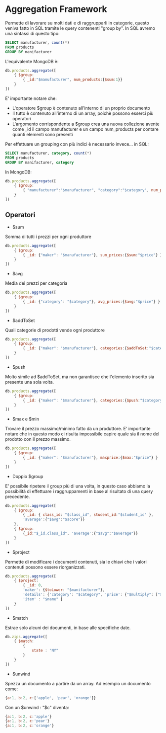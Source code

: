 Aggregation Framework
=====================

Permette di lavorare su molti dati e di raggrupparli in categorie, questo veniva fatto in SQL tramite le query contenenti "group by". In SQL avremo una sintassi di questo tipo:

```sql
SELECT manufacturer, count(*)
FROM products
GROUP BY manifacturer
```

L'equivalente MongoDB è:

```javascript
db.products.aggregate([ 
	{ $group: 
		{ _id:"$manufacturer", num_products:{$sum:1}} 
	}
])
```

E' importante notare che:
- L'operatore $group è contenuto all'interno di un proprio documento
- Il tutto è contenuto all'interno di un array, poichè possono esserci più operatori
- L'argomento corrispondente a $group crea una nuova collezione avente come _id il campo manufacturer e un campo num_products per contare quanti elementi sono presenti

Per effettuare un grouping con più indici è necessario invece... in SQL:

```sql
SELECT manufacturer, category, count(*)
FROM products
GROUP BY manifacturer, category
```

In MongoDB:

```javascript
db.products.aggregate([ 
	{ $group: 
		{ "manufacturer":"$manufacturer", "category":"$category", num_products:{$sum:1} } 
	} 
])
```

Operatori
---------

- $sum

Somma di tutti i prezzi per ogni produttore

```javascript
db.products.aggregate([ 
	{ $group: 
		{ _id: {"maker": "$manufacturer"}, sum_prices:{$sum:"$price"} } 
	}
])
```

- $avg

Media dei prezzi per categoria

```javascript
db.products.aggregate([ 
	{ $group: 
		{ _id: {"category": "$category"}, avg_prices:{$avg:"$price"} } 
	}
])
```

- $addToSet

Quali categorie di prodotti vende ogni produttore

```javascript
db.products.aggregate([
	{ $group: 
		{ _id: {"maker": "$manufacturer"}, categories:{$addToSet:"$category"} } 
	} 
])
```

- $push

Molto simile ad $addToSet, ma non garantisce che l'elemento inserito sia presente una sola volta.

```javascript
db.products.aggregate([ 
	{ $group: 
		{ _id: {"maker": "$manufacturer"}, categories:{$push:"$category"} } 
	} 
])
```

- $max e $min

Trovare il prezzo massimo/minimo fatto da un produttore. E' importante notare che in questo modo ci risulta impossibile capire quale sia il nome del prodotto con il prezzo massimo.

```javascript
db.products.aggregate([ 
	{ $group: 
		{ _id: {"maker": "$manufacturer"}, maxprice:{$max:"$price"} } 
	} 
])
```

- Doppio $group

E' possibile ripetere il group più di una volta, in questo caso abbiamo la possibilità di effettuare i raggruppamenti in base al risultato di una query precedente.

```javascript
db.products.aggregate([
	{ $group:
		{ _id: { class_id: "$class_id", student_id:"$student_id" }, 
		'average':{"$avg":"$score"}}
	}, 
	{ $group:
		{_id:"$_id.class_id", 'average':{"$avg":"$average"}}
	}
])
```

- $project

Permette di modificare i documenti contenuti, sia le chiavi che i valori contenuti possono essere riorganizzati.

```javascript
db.products.aggregate([ 
	{ $project: 
		{ _id: 0,
		'maker': {$toLower: "$manifacturer"},
		'details': {'category': "$category", 'price': {"$multiply": ["$price", 10] } },
		'item' : "$name" }
	} 
])
```

- $match

Estrae solo alcuni dei documenti, in base alle specifiche date.

```javascript
db.zips.aggregate([
	{ $match:
		{
			state : "NY"
		}
	}
])
```

- $unwind

Spezza un documento a partire da un array. Ad esempio un documento come:

```javascript
{a:1, b:2, c:['apple', 'pear', 'orange']}
```

Con un $unwind : "$c" diventa:

```javascript
{a:1, b:2, c:'apple'}
{a:1, b:2, c:'pear'}
{a:1, b:2, c:'orange'}
```
